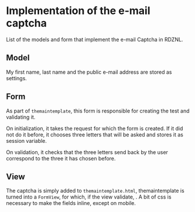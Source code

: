 Implementation of the e-mail captcha
====================================

List of the models and form that implement the e-mail Captcha in RDZNL.

Model
-----
My first name, last name and the public e-mail address are stored as settings.

Form
----
As part of ```themaintemplate```, this form is responsible for creating the
test and validating it.

On initialization, it takes the request for which the form is created. If it
did not do it before, it chooses three letters that will be asked and stores it
as session variable.

On validation, it checks that the three letters send back by the user
correspond to the three it has chosen before.

View
----

The captcha is simply added to ```themaintemplate.html```, themaintemplate is
turned into a ```FormView```, for which, if the view validate, . 
A bit of css is necessary to make the fields inline, except on mobile.
